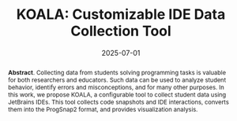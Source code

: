 ---
title: "KOALA: Customizable IDE Data Collection Tool"
authors: '<i>Daniil Karol, Elizaveta Artser, Ilya Vlasov, Yaroslav Golubev, Hieke Keuning, and Anastasiia Birillo</i>'
status: "accepted"
collection: publications
permalink: /publications/2025-07-01-koala-poster
date: 2025-07-01
venue: "<b>ITiCSE'25</b>"
tool: 'https://github.com/JetBrains-Research/tasktracker-3'
level: 'A'
counter_id: 'C34'
abstract: "<p><b>Abstract</b>. Collecting data from students solving programming tasks is valuable for both researchers and educators. Such data can be used to analyze student behavior, identify errors and misconceptions, and for many other purposes. In this work, we propose KOALA, a configurable tool to collect student data using JetBrains IDEs. This tool collects code snapshots and IDE interactions, converts them into the ProgSnap2 format, and provides visualization analysis.</p>"
---